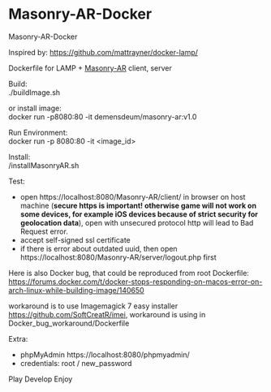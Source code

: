 # Masonry-AR-Docker
Masonry-AR-Docker
  
Inspired by: https://github.com/mattrayner/docker-lamp/ 
  
Dockerfile for LAMP + [Masonry-AR](https://github.com/demensdeum/Masonry-AR) client, server  
  
Build:  
./buildImage.sh  
  
or install image:  
docker run -p8080:80 -it demensdeum/masonry-ar:v1.0  
  
Run Environment:  
docker run -p 8080:80 -it  <image_id>  
  
Install:  
/installMasonryAR.sh  
  
Test:  
- open https://localhost:8080/Masonry-AR/client/ in browser on host machine (**secure https is important! otherwise game will not work on some devices, for example iOS devices because of strict security for geolocation data**), open with unsecured protocol http will lead to Bad Request error.  
- accept self-signed ssl certificate  
- if there is error about outdated uuid, then open https://localhost:8080/Masonry-AR/server/logout.php first  
  
Here is also Docker bug, that could be reproduced from root Dockerfile:  
https://forums.docker.com/t/docker-stops-responding-on-macos-error-on-arch-linux-while-building-image/140650  

workaround is to use Imagemagick 7 easy installer https://github.com/SoftCreatR/imei, workaround is using in Docker_bug_workaround/Dockerfile  
  
Extra:  
- phpMyAdmin https://localhost:8080/phpmyadmin/  
- credentials: root / new_password  
  
Play Develop Enjoy